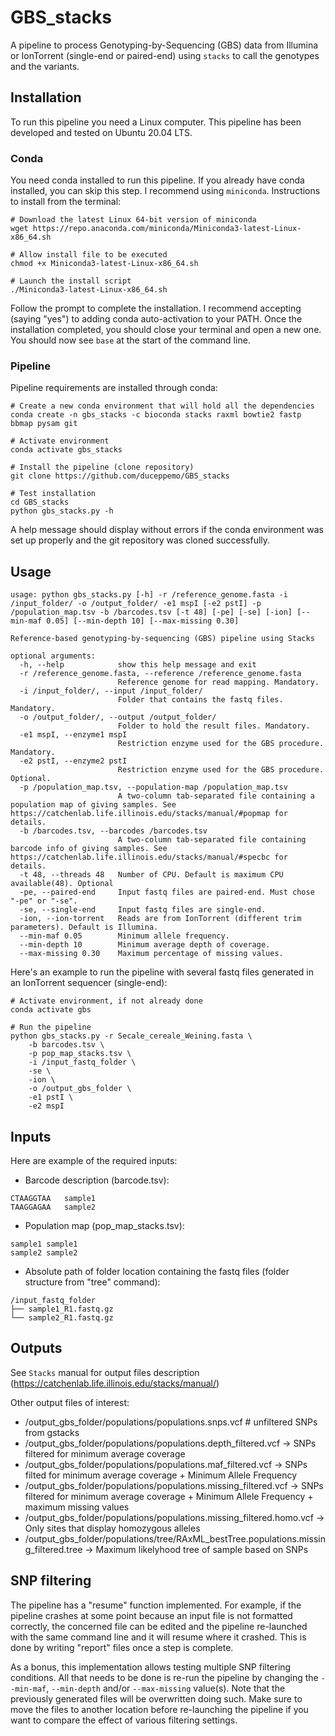 # GBS_stacks
A pipeline to process Genotyping-by-Sequencing (GBS) data from Illumina or IonTorrent (single-end or paired-end) using `stacks` to call the genotypes and the variants.
## Installation
To run this pipeline you need a Linux computer. This pipeline has been developed and tested on Ubuntu 20.04 LTS.
### Conda
You need conda installed to run this pipeline. If you already have conda installed, you can skip this step. I recommend using `miniconda`. Instructions to install from the terminal:
```
# Download the latest Linux 64-bit version of miniconda
wget https://repo.anaconda.com/miniconda/Miniconda3-latest-Linux-x86_64.sh

# Allow install file to be executed
chmod +x Miniconda3-latest-Linux-x86_64.sh

# Launch the install script
./Miniconda3-latest-Linux-x86_64.sh
```
Follow the prompt to complete the installation. I recommend accepting (saying "yes") to adding conda auto-activation to your PATH. Once the installation completed, you should close your terminal and open a new one. You should now see `base` at the start of the command line.
### Pipeline
Pipeline requirements are installed through conda:
```
# Create a new conda environment that will hold all the dependencies
conda create -n gbs_stacks -c bioconda stacks raxml bowtie2 fastp bbmap pysam git

# Activate environment
conda activate gbs_stacks

# Install the pipeline (clone repository)
git clone https://github.com/duceppemo/GBS_stacks

# Test installation
cd GBS_stacks
python gbs_stacks.py -h
```
A help message should display without errors if the conda environment was set up properly and the git repository was cloned successfully.
## Usage
```
usage: python gbs_stacks.py [-h] -r /reference_genome.fasta -i /input_folder/ -o /output_folder/ -e1 mspI [-e2 pstI] -p /population_map.tsv -b /barcodes.tsv [-t 48] [-pe] [-se] [-ion] [--min-maf 0.05] [--min-depth 10] [--max-missing 0.30]

Reference-based genotyping-by-sequencing (GBS) pipeline using Stacks

optional arguments:
  -h, --help            show this help message and exit
  -r /reference_genome.fasta, --reference /reference_genome.fasta
                        Reference genome for read mapping. Mandatory.
  -i /input_folder/, --input /input_folder/
                        Folder that contains the fastq files. Mandatory.
  -o /output_folder/, --output /output_folder/
                        Folder to hold the result files. Mandatory.
  -e1 mspI, --enzyme1 mspI
                        Restriction enzyme used for the GBS procedure. Mandatory.
  -e2 pstI, --enzyme2 pstI
                        Restriction enzyme used for the GBS procedure. Optional.
  -p /population_map.tsv, --population-map /population_map.tsv
                        A two-column tab-separated file containing a population map of giving samples. See https://catchenlab.life.illinois.edu/stacks/manual/#popmap for details.
  -b /barcodes.tsv, --barcodes /barcodes.tsv
                        A two-column tab-separated file containing barcode info of giving samples. See https://catchenlab.life.illinois.edu/stacks/manual/#specbc for details.
  -t 48, --threads 48   Number of CPU. Default is maximum CPU available(48). Optional
  -pe, --paired-end     Input fastq files are paired-end. Must chose "-pe" or "-se".
  -se, --single-end     Input fastq files are single-end.
  -ion, --ion-torrent   Reads are from IonTorrent (different trim parameters). Default is Illumina.
  --min-maf 0.05        Minimum allele frequency.
  --min-depth 10        Minimum average depth of coverage.
  --max-missing 0.30    Maximum percentage of missing values.
```
Here's an example to run the pipeline with several fastq files generated in an IonTorrent sequencer (single-end):
```
# Activate environment, if not already done
conda activate gbs

# Run the pipeline
python gbs_stacks.py -r Secale_cereale_Weining.fasta \
    -b barcodes.tsv \
    -p pop_map_stacks.tsv \
    -i /input_fastq_folder \
    -se \
    -ion \
    -o /output_gbs_folder \
    -e1 pstI \
    -e2 mspI
```
## Inputs
Here are example of the required inputs:
* Barcode description (barcode.tsv):
```commandline
CTAAGGTAA	sample1
TAAGGAGAA	sample2
```
* Population map (pop_map_stacks.tsv):
```commandline
sample1	sample1
sample2	sample2
```
* Absolute path of folder location containing the fastq files (folder structure from "tree" command):
```
/input_fastq_folder
├── sample1_R1.fastq.gz
└── sample2_R1.fastq.gz
```
## Outputs
See `Stacks` manual for output files description (https://catchenlab.life.illinois.edu/stacks/manual/)

Other output files of interest:
* /output_gbs_folder/populations/populations.snps.vcf  # unfiltered SNPs from gstacks
* /output_gbs_folder/populations/populations.depth_filtered.vcf  -> SNPs filtered for minimum average coverage
* /output_gbs_folder/populations/populations.maf_filtered.vcf -> SNPs filted for minimum average coverage + Minimum Allele Frequency
* /output_gbs_folder/populations/populations.missing_filtered.vcf -> SNPs filtered for minimum average coverage + Minimum Allele Frequency + maximum missing values
* /output_gbs_folder/populations/populations.missing_filtered.homo.vcf -> Only sites that display homozygous alleles
* /output_gbs_folder/populations/tree/RAxML_bestTree.populations.missing_filtered.tree -> Maximum likelyhood tree of sample based on SNPs
## SNP filtering
The pipeline has a "resume" function implemented. For example, if the pipeline crashes at some point because an input file is not formatted correctly, the concerned file can be edited and the pipeline re-launched with the same command line and it will resume where it crashed. This is done by writing "report" files once a step is complete.

As a bonus, this implementation allows testing multiple SNP filtering conditions. All that needs to be done is re-run the pipeline by changing the `--min-maf`, `--min-depth` and/or `--max-missing` value(s). Note that the previously generated files will be overwritten doing such. Make sure to move the files to another location before re-launching the pipeline if you want to compare the effect of various filtering settings.
